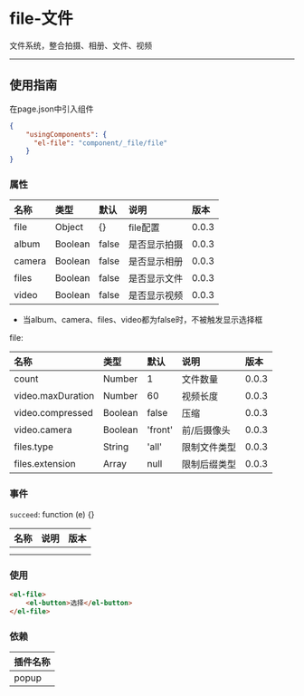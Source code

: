 # file-文件

文件系统，整合拍摄、相册、文件、视频

---

## 使用指南

在page.json中引入组件

```json
{
    "usingComponents": {
      "el-file": "component/_file/file"
    }
}
```

### 属性

| 名称 | 类型 | 默认 | 说明 | 版本 |
| :--- | :--- | :--- | :--- | :--- |
| file | Object | {} | file配置 | 0.0.3 |
| album | Boolean | false | 是否显示拍摄 | 0.0.3 |
| camera | Boolean | false | 是否显示相册 | 0.0.3 |
| files | Boolean | false | 是否显示文件 | 0.0.3 |
| video | Boolean | false | 是否显示视频 | 0.0.3 |

* 当album、camera、files、video都为false时，不被触发显示选择框

file:

| 名称 | 类型 | 默认 | 说明 | 版本 |
| :--- | :--- | :--- | :--- | :--- |
| count | Number | 1 | 文件数量 | 0.0.3 |
| video.maxDuration | Number | 60 | 视频长度 | 0.0.3 |
| video.compressed | Boolean | false | 压缩 | 0.0.3 |
| video.camera | Boolean | 'front' | 前/后摄像头 | 0.0.3 |
| files.type | String | 'all' | 限制文件类型 | 0.0.3 |
| files.extension | Array | null | 限制后缀类型 | 0.0.3 |

### 事件

`succeed`: function \(e\) {}

| 名称 | 说明 | 版本 |
| :--- | :--- | :--- |
|  |  |  |
|  |  |  |

### 使用

```HTML
<el-file>
    <el-button>选择</el-button>
</el-file>
```

### 依赖

| 插件名称 |
| :--- |
| popup |



